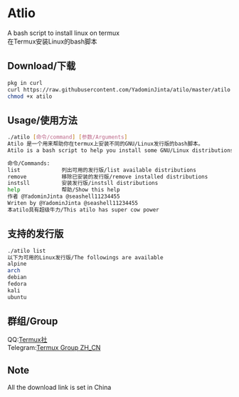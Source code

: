 # Atlio
A bash script to install linux on termux  
在Termux安装Linux的bash脚本

## Download/下载
``` bash
pkg in curl
curl https://raw.githubusercontent.com/YadominJinta/atilo/master/atilo -o ~/atilo 
chmod +x atilo
```

## Usage/使用方法
``` bash
./atilo [命令/command] [参数/Arguments]
Atilo 是一个用来帮助你在termux上安装不同的GNU/Linux发行版的bash脚本。
Atilo is a bash script to help you install some GNU/Linux distributions on Termux.

命令/Commands:
list             列出可用的发行版/list available distributions
remove           移除已安装的发行版/remove installed distributions
instsll          安装发行版/instsll distributions
help             帮助/Show this help
作者 @YadominJinta @seashell11234455
Writen by @YadominJinta @seashell11234455
本atilo具有超级牛力/This atilo has super cow power
```

## 支持的发行版
``` bash
./atilo list
以下为可用的Linux发行版/The followings are available
alpine
arch
debian
fedora
kali
ubuntu
```
## 群组/Group
QQ:[Termux社](https://jq.qq.com/?_wv=1027&k=5jGvbsU)  
Telegram:[Termux Group ZH_CN](https://t.me/joinchat/EBPa7EI3VrfhsRu-6iJ1yw)

## Note
All the download link is set in China
